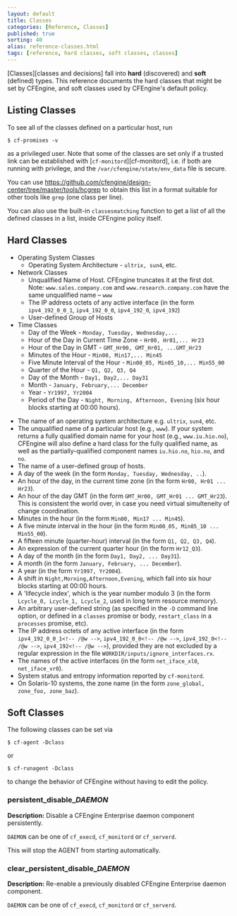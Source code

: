 ```yaml
---
layout: default
title: Classes 
categories: [Reference, Classes]
published: true
sorting: 40
alias: reference-classes.html
tags: [reference, hard classes, soft classes, classes]
---
```


[Classes][classes and decisions] fall into **hard**
(discovered) and **soft** (defined) types. This reference documents the hard 
classes that might be set by CFEngine, and soft classes used by CFEngine's 
default policy.

## Listing Classes

To see all of the classes defined on a particular host, run

    $ cf-promises -v

as a privileged user. Note that some of the classes are set only if a trusted 
link can be established with 
[`cf-monitord`][cf-monitord], i.e. if both are 
running  with privilege, and the `/var/cfengine/state/env_data` file is 
secure.

You can use
https://github.com/cfengine/design-center/tree/master/tools/hcgrep to
obtain this list in a format suitable for other tools like `grep` (one
class per line).

You can also use the built-in `classesmatching` function to get a list
of all the defined classes in a list, inside CFEngine policy itself.

## Hard Classes

* Operating System Classes
    * Operating System Architecture - `ultrix, sun4`, etc.
* Network Classes
    * Unqualified Name of Host. CFEngine truncates it at the first dot. 
      Note: `www.sales.company.com` and `www.research.company.com` have the
      same unqualified name – `www`
    * The IP address octets of any active interface (in the form
    `ipv4_192_0_0_1`, `ipv4_192_0_0`, `ipv4_192_0`, `ipv4_192`)
    * User-defined Group of Hosts
* Time Classes
    * Day of the Week - `Monday, Tuesday, Wednesday,...`
    * Hour of the Day in Current Time Zone - `Hr00, Hr01,... Hr23`
    * Hour of the Day in GMT - `GMT_Hr00, GMT_Hr01, ...GMT_Hr23`
    * Minutes of the Hour - `Min00, Min17,... Min45`
    * Five Minute Interval of the Hour - `Min00_05, Min05_10,... Min55_00`
    * Quarter of the Hour - `Q1, Q2, Q3, Q4`
    * Day of the Month - `Day1, Day2,... Day31`
    * Month - `January, February,... December`
    * Year - `Yr1997, Yr2004`
    * Period of the Day - `Night, Morning, Afternoon, Evening` (six hour
      blocks starting at 00:00 hours).


-   The name of an operating system architecture e.g. `ultrix`,
    `sun4`, etc.
-   The unqualified name of a particular host (e.g., `www`). If
    your system returns a fully qualified domain name for your host
    (e.g., `www.iu.hio.no`), CFEngine will also define a hard class for
    the fully qualified name, as well as the partially-qualified
    component names `iu.hio.no`, `hio.no`, and `no`.
-   The name of a user-defined group of hosts.
-   A day of the week (in the form
    `Monday, Tuesday, Wednesday, ..`).
-   An hour of the day, in the current time zone (in the form
    `Hr00, Hr01 ... Hr23`).
-   An hour of the day GMT (in the form
    `GMT_Hr00, GMT_Hr01 ... GMT_Hr23`). This is consistent the world
    over, in case you need virtual simulteneity of change coordination.
-   Minutes in the hour (in the form `Min00, Min17 ... Min45`).
-   A five minute interval in the hour (in the form
    `Min00_05, Min05_10 ... Min55_00`).
-   A fifteen minute (quarter-hour) interval (in the form
    `Q1, Q2, Q3, Q4`).
-   An expression of the current quarter hour (in the form
    `Hr12_Q3`).
-   A day of the month (in the form `Day1, Day2, ... Day31`).
-   A month (in the form `January, February, ... December`).
-   A year (in the form `Yr1997, Yr2004`).
-   A shift in `Night,Morning,Afternoon,Evening`, which fall into
    six hour blocks starting at 00:00 hours.
-   A 'lifecycle index', which is the year number modulo 3 (in the
    form `Lcycle_0, Lcycle_1, Lcycle_2`, used in long term resource
    memory).
-   An arbitrary user-defined string (as specified in the `-D`
    command line option, or defined in a `classes` promise or body,
    `restart_class` in a `processes` promise, etc).
-   The IP address octets of any active interface (in the form
    `ipv4_192_0_0_1<!-- /@w -->`, `ipv4_192_0_0<!-- /@w -->`,
    `ipv4_192_0<!-- /@w -->`, `ipv4_192<!-- /@w -->`), provided they
    are not excluded by a regular expression in the file
    `WORKDIR/inputs/ignore_interfaces.rx`.
-   The names of the active interfaces (in the form
    `net_iface_xl0`, `net_iface_vr0`).
-   System status and entropy information reported by
    `cf-monitord`.
-   On Solaris-10 systems, the zone name (in the form
    `zone_global, zone_foo, zone_baz`).

## Soft Classes

The following classes can be set via 

    $ cf-agent -Dclass

or

    $ cf-runagent -Dclass
    
to change the behavior of CFEngine without having to edit the policy.

### persistent\_disable\_*DAEMON*

**Description:** Disable a CFEngine Enterprise daemon component persistently.

`DAEMON` can be one of `cf_execd`, `cf_monitord` or `cf_serverd`.

This will stop the AGENT from starting automatically.

### clear_persistent\_disable\_*DAEMON*

**Description:** Re-enable a previously disabled CFEngine Enterprise daemon 
component.

`DAEMON` can be one of `cf_execd`, `cf_monitord` or `cf_serverd`.

